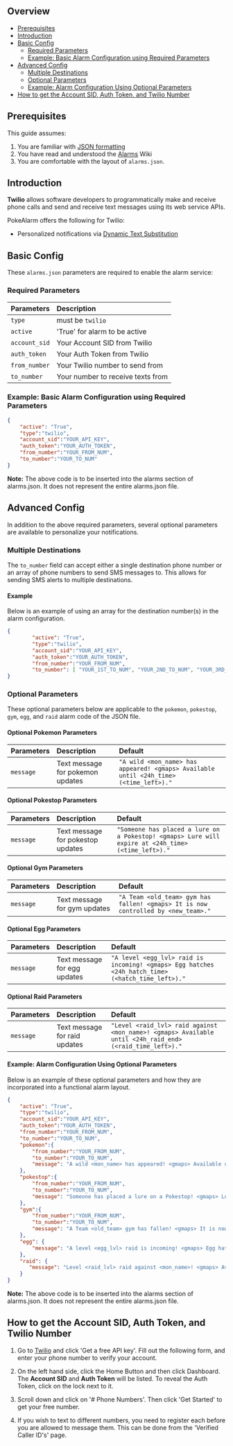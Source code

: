 ## Overview
* [Prerequisites](#prerequisites)
* [Introduction](#introduction)
* [Basic Config](#basic-config)
  * [Required Parameters](#required-parameters)
  * [Example: Basic Alarm Configuration using Required Parameters](#example-basic-alarm-configuration-using-required-parameters)
* [Advanced Config](#advanced-config)
  * [Multiple Destinations](#multiple-destinations)
  * [Optional Parameters](#optional-parameters)
  * [Example: Alarm Configuration Using Optional Parameters](#example-alarm-configuration-using-optional-parameters)
* [How to get the Account SID, Auth Token, and Twilio Number](#how-to-get-the-account-sid-auth-token-and-twilio-number)


## Prerequisites
This guide assumes:

1. You are familiar with [JSON formatting](https://www.w3schools.com/js/js_json_intro.asp)
2. You have read and understood the [Alarms](alarms) Wiki
3. You are comfortable with the layout of `alarms.json`.

## Introduction

**Twilio** allows software developers to programmatically make and receive phone calls and send and receive text messages using its web service APIs.


PokeAlarm offers the following for Twilio:

* Personalized notifications via [Dynamic Text Substitution](Dynamic-Text-Substitution)

## Basic Config
These `alarms.json` parameters are required to enable the alarm service:

### Required Parameters
| Parameters     | Description                            |
|:-------------- |:---------------------------------------|
|`type`          | must be `twilio`                       |
|`active`        | 'True' for alarm to be active          |
|`account_sid`   | Your Account SID from Twilio           |
|`auth_token`    | Your Auth Token from Twilio            |
|`from_number`   | Your Twilio number to send from        |
|`to_number`     | Your number to receive texts from      |

### Example: Basic Alarm Configuration using Required Parameters
```json
{
	"active": "True",
	"type":"twilio",
	"account_sid":"YOUR_API_KEY",
	"auth_token":"YOUR_AUTH_TOKEN",
	"from_number":"YOUR_FROM_NUM",
	"to_number":"YOUR_TO_NUM"
}
```
**Note:** The above code is to be inserted into the alarms section of alarms.json. It does not represent the entire alarms.json file.

## Advanced Config
In addition to the above required parameters, several optional parameters are available to personalize your notifications.

### Multiple Destinations

The `to_number` field can accept either a single destination phone number or an array of phone numbers to send SMS messages to. This allows for sending SMS alerts to multiple destinations.

#### Example
Below is an example of using an array for the destination number(s) in the alarm configuration.
```json
{
        "active": "True",
        "type":"twilio",
        "account_sid":"YOUR_API_KEY",
        "auth_token":"YOUR_AUTH_TOKEN",
        "from_number":"YOUR_FROM_NUM",
        "to_number": [ "YOUR_1ST_TO_NUM", "YOUR_2ND_TO_NUM", "YOUR_3RD_TO_NUM" ]
}
```
### Optional Parameters

These optional parameters below are applicable to the `pokemon`, `pokestop`, `gym`, `egg`, and `raid` alarm code of the JSON file.

#### Optional Pokemon Parameters
| Parameters  | Description                     | Default                                                    |
|:------------|:--------------------------------|:-----------------------------------------------------------|
|`message`		| Text message for pokemon updates	| `"A wild <mon_name> has appeared! <gmaps> Available until <24h_time> (<time_left>)."` |

#### Optional Pokestop Parameters
| Parameters  | Description                            | Default																			                 |
|:------------|:---------------------------------------|:--------------------------------------------------------------|
|`message`		| Text message for pokestop updates		   | `"Someone has placed a lure on a Pokestop! <gmaps> Lure will expire at <24h_time> (<time_left>)."` |

#### Optional Gym Parameters
| Parameters  | Description                          | Default                                                       |
|:------------|:-------------------------------------|:--------------------------------------------------------------|
|`message`		| Text message for gym updates         | `"A Team <old_team> gym has fallen! <gmaps> It is now controlled by <new_team>."` |

#### Optional Egg Parameters
| Parameters  | Description                          | Default                                                       |
|:------------|:-------------------------------------|:--------------------------------------------------------------|
|`message`		| Text message for egg updates         | `"A level <egg_lvl> raid is incoming! <gmaps> Egg hatches <24h_hatch_time> (<hatch_time_left>)."` |

#### Optional Raid Parameters
| Parameters  | Description                          | Default                                                       |
|:------------|:-------------------------------------|:--------------------------------------------------------------|
|`message`		| Text message for raid updates        | `"Level <raid_lvl> raid against <mon_name>! <gmaps> Available until <24h_raid_end> (<raid_time_left>)."` |


#### Example: Alarm Configuration Using Optional Parameters
Below is an example of these optional parameters and how they are incorporated into a functional alarm layout.
```json
{
    "active": "True",
    "type":"twilio",
    "account_sid":"YOUR_API_KEY",
    "auth_token":"YOUR_AUTH_TOKEN",
    "from_number":"YOUR_FROM_NUM",
    "to_number":"YOUR_TO_NUM",
    "pokemon":{
        "from_number":"YOUR_FROM_NUM",
        "to_number":"YOUR_TO_NUM",
        "message": "A wild <mon_name> has appeared! <gmaps> Available until <24h_time> (<time_left>)."
    },
    "pokestop":{
        "from_number":"YOUR_FROM_NUM",
        "to_number":"YOUR_TO_NUM",
        "message": "Someone has placed a lure on a Pokestop! <gmaps> Lure will expire at <24h_time> (<time_left>)."
    },
    "gym":{
        "from_number":"YOUR_FROM_NUM",
        "to_number":"YOUR_TO_NUM",
        "message": "A Team <old_team> gym has fallen! <gmaps> It is now controlled by <new_team>."
    },
    "egg": {
        "message": "A level <egg_lvl> raid is incoming! <gmaps> Egg hatches <24h_hatch_time> (<hatch_time_left>)."
    },
    "raid": {
       "message": "Level <raid_lvl> raid against <mon_name>! <gmaps> Available until <24h_raid_end> (<raid_time_left>)."
    }
}
```
**Note:** The above code is to be inserted into the alarms section of alarms.json. It does not represent the entire alarms.json file.

## How to get the Account SID, Auth Token, and Twilio Number

1. Go to [Twilio](https://www.twilio.com) and click 'Get a free API key'. Fill out the following form, and enter your phone number to verify your account.

2. On the left hand side, click the Home Button and then click Dashboard. The **Account SID** and **Auth Token** will be listed. To reveal the Auth Token, click on the lock next to it.

3. Scroll down and click on '# Phone Numbers'. Then click 'Get Started' to get your free number.

4. If you wish to text to different numbers, you need to register each before you are allowed to message them. This can be done from the 'Verified Caller ID's' page.
